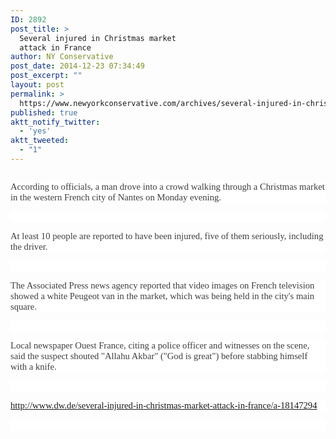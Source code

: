 ```yaml
---
ID: 2892
post_title: >
  Several injured in Christmas market
  attack in France
author: NY Conservative
post_date: 2014-12-23 07:34:49
post_excerpt: ""
layout: post
permalink: >
  https://www.newyorkconservative.com/archives/several-injured-in-christmas-market-attack-in-france/
published: true
aktt_notify_twitter:
  - 'yes'
aktt_tweeted:
  - "1"
---
```

<p><img src="http://www.newyorkconservative.com/wp-content/uploads/2014/12/122314_1234_Severalinju1.jpg" alt=""/>
	</p><p style="background: white"><span style="color:#3e3e3e; font-family:Georgia; font-size:11pt">According to officials, a man drove into a crowd walking through a Christmas market in the western French city of Nantes on Monday evening.
</span></p><p style="background: white">
 </p><p style="background: white"><span style="color:#3e3e3e; font-family:Georgia; font-size:11pt">At least 10 people are reported to have been injured, five of them seriously, including the driver.
</span></p><p style="background: white">
 </p><p style="background: white"><span style="color:#3e3e3e; font-family:Georgia; font-size:11pt">The Associated Press news agency reported that video images on French television showed a white Peugeot van in the market, which was being held in the city's main square.
</span></p><p style="background: white">
 </p><p style="background: white"><span style="color:#3e3e3e; font-family:Georgia; font-size:11pt">Local newspaper Ouest France, citing a police officer and witnesses on the scene, said the suspect shouted "Allahu Akbar" ("God is great") before stabbing himself with a knife.
</span></p><p style="background: white">
 </p><p style="background: white"><a href="http://www.dw.de/several-injured-in-christmas-market-attack-in-france/a-18147294"><span style="font-family:Georgia; font-size:11pt">http://www.dw.de/several-injured-in-christmas-market-attack-in-france/a-18147294</span></a><span style="color:#3e3e3e; font-family:Georgia; font-size:11pt">
		</span></p><p style="background: white"><span style="color:#3e3e3e; font-family:Georgia; font-size:11pt">
		</span> </p>